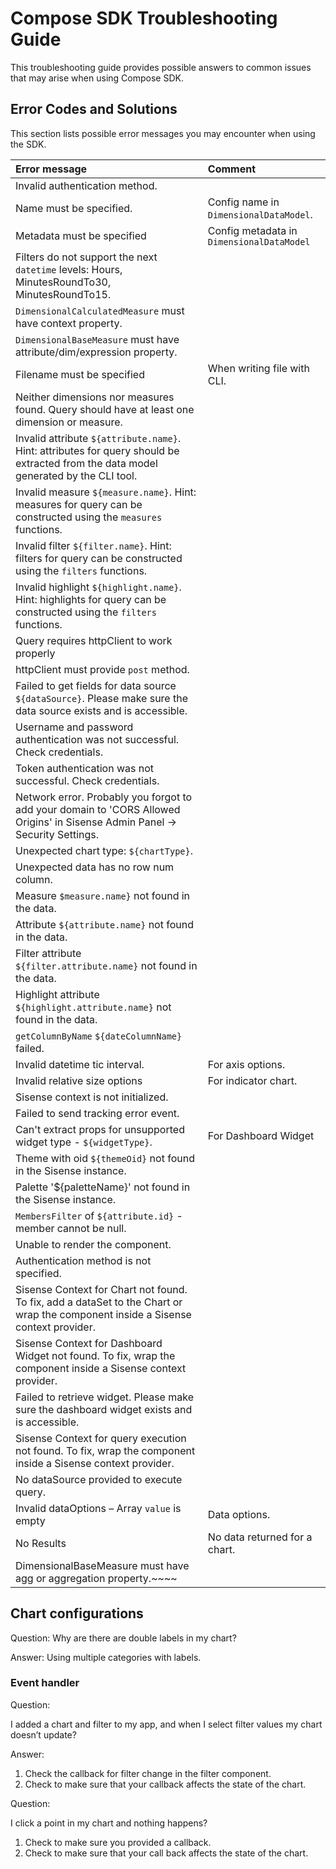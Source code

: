 # Compose SDK Troubleshooting Guide

This troubleshooting guide provides possible answers to common issues that may arise when using Compose SDK.

## Error Codes and Solutions

This section lists possible error messages you may encounter when using the SDK.

|**Error message**|**Comment**|
|:----|:----|
|Invalid authentication method.| |
|Name must be specified.|Config name in `DimensionalDataModel`.|
|Metadata must be specified|Config metadata in `DimensionalDataModel`|
|Filters do not support the next `datetime` levels: Hours, MinutesRoundTo30, MinutesRoundTo15.| |
|`DimensionalCalculatedMeasure` must have context property.| |
|`DimensionalBaseMeasure` must have attribute/dim/expression property.| |
|Filename must be specified|When writing file with CLI.|
|Neither dimensions nor measures found. Query should have at least one dimension or measure.| |
|Invalid attribute `${attribute.name}`. Hint: attributes for query should be extracted from the data model generated by the CLI tool.| |
|Invalid measure `${measure.name}`. Hint: measures for query can be constructed using the `measures` functions.| |
|Invalid filter `${filter.name}`. Hint: filters for query can be constructed using the `filters` functions.| |
|Invalid highlight `${highlight.name}`. Hint: highlights for query can be constructed using the `filters` functions.| |
|Query requires httpClient to work properly| |
|httpClient must provide `post` method.| |
|Failed to get fields for data source `${dataSource}`. Please make sure the data source exists and is accessible.| |
|Username and password authentication was not successful. Check credentials.| |
|Token authentication was not successful. Check credentials.| |
|Network error. Probably you forgot to add your domain to 'CORS Allowed Origins' in Sisense Admin Panel -> Security Settings.| |
|Unexpected chart type: `${chartType}`.| |
|Unexpected data has no row num column.| |
|Measure `$measure.name}` not found in the data.| |
|Attribute `${attribute.name}` not found in the data.| |
|Filter attribute `${filter.attribute.name}` not found in the data.| |
|Highlight attribute `${highlight.attribute.name}` not found in the data.| |
|`getColumnByName` `${dateColumnName}` failed.| |
|Invalid datetime tic interval.|For axis options.|
|Invalid relative size options|For indicator chart.|
|Sisense context is not initialized.| |
|Failed to send tracking error event.| |
|Can't extract props for unsupported widget type - `${widgetType}`.|For Dashboard Widget|
|Theme with oid `${themeOid}` not found in the Sisense instance.| |
|Palette '${paletteName}' not found in the Sisense instance.| |
|`MembersFilter` of `${attribute.id}` - member cannot be null.| |
|Unable to render the component.| |
|Authentication method is not specified.| |
|Sisense Context for Chart not found. To fix, add a dataSet to the Chart or wrap the component inside a Sisense context provider.| |
|Sisense Context for Dashboard Widget not found. To fix, wrap the component inside a Sisense context provider.| |
|Failed to retrieve widget. Please make sure the dashboard widget exists and is accessible.| |
|Sisense Context for query execution not found. To fix, wrap the component inside a Sisense context provider.| |
|No dataSource provided to execute query.| |
|Invalid dataOptions – Array `value` is empty|Data options.|
|No Results|No data returned for a chart.|
|DimensionalBaseMeasure must have agg or aggregation property.~~~~| |

<!--
Additional categories of potential troubleshooting.
## Data Models

Use of invalid data options. - Solution is to validate data correctly.

-->
## Chart configurations

Question:
Why are there are double labels in my chart?

Answer:
Using multiple categories with labels.

<!--
Additional categories of potential troubleshooting.
### Filter configurations

-->
### Event handler

Question:

I added a chart and filter to my app, and when I select filter values my chart doesn’t update?

Answer:

1. Check the callback for filter change in the filter component.
2. Check to make sure that your callback affects the state of the chart.

Question:

I click a point in my chart and nothing happens?

1. Check to make sure you provided a callback.
2. Check to make sure that your call back affects the state of the chart.
